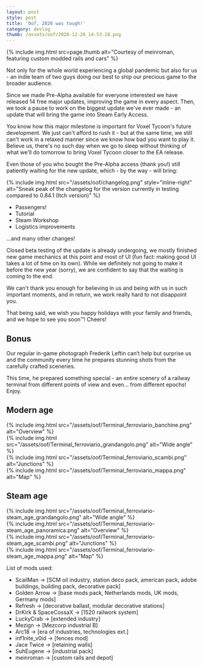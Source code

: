 ```yaml
---
layout: post
style: post
title: 'Oof, 2020 was tough!'
category: devlog
thumb: /assets/oof/2020-12-20_14-53-28.png
---
```


{% include img.html src=page.thumb alt="Courtesy of meinroman, featuring custom modded rails and cars" %}

Not only for the whole world experiencing a global pandemic but also for us - an indie team of two guys doing our best to ship our precious game to the broader audience.

Since we made Pre-Alpha available for everyone interested we have released 14 free major updates, improving the game in every aspect. Then, we took a pause to work on the biggest update we've ever made - an update that will bring the game into Steam Early Access.

You know how this major milestone is important for Voxel Tycoon's future development. We just can't afford to rush it - but at the same time, we still can't work in a relaxed manner since we know how bad you want to play it. Believe us, there's no such day when we go to sleep without thinking of what we'll do tomorrow to bring Voxel Tycoon closer to the EA release.


Even those of you who bought the Pre-Alpha access (thank you!) still patiently waiting for the new update, which - by the way - will bring:

{% include img.html src="/assets/oof/changelog.png" style="inline-right" alt="Sneak peak of the changelog for the version currently in testing compared to 0.84.1 (Itch version)" %}

* Passengers!
* Tutorial
* Steam Workshop
* Logistics improvements

...and many other changes!

Closed beta testing of the update is already undergoing, we mostly finished new game mechanics at this point and most of UI (fun fact: making good UI takes a lot of time on its own). While we definitely not going to make it before the new year (sorry), we are confident to say that the waiting is coming to the end.

We can't thank you enough for believing in us and being with us in such important moments, and in return, we work really hard to not disappoint you.

That being said, we wish you happy holidays with your family and friends, and we hope to see you soon™! Cheers!

## Bonus

Our regular in-game photograph Frederik Leftin can’t help but surprise us and the community every time he prepares stunning shots from the carefully crafted sceneries.

This time, he prepared something special - an entire scenery of a railway terminal from different points of view and even… from different epochs! Enjoy.

## Modern age

{% include img.html src="/assets/oof/Terminal_ferroviario_banchine.png" alt="Overview" %}
<br>
{% include img.html src="/assets/oof/Terminal_ferroviario_grandangolo.png" alt="Wide angle" %}
<br>
{% include img.html src="/assets/oof/Terminal_ferroviario_scambi.png" alt="Junctions" %}
<br>
{% include img.html src="/assets/oof/Terminal_ferroviario_mappa.png" alt="Map" %}

## Steam age

{% include img.html src="/assets/oof/Terminal_ferroviario-steam_age_grandangolo.png" alt="Wide angle" %}
<br>
{% include img.html src="/assets/oof/Terminal_ferroviario-steam_age_panoramica.png" alt="Overview" %}
<br>
{% include img.html src="/assets/oof/Terminal_ferroviario-steam_age_scambi.png" alt="Junctions" %}
<br>
{% include img.html src="/assets/oof/Terminal_ferroviario-steam_age_mappa.png" alt="Map" %}

List of mods used:

- ScailMan -> [SCM oil industry, station deco pack, american pack, adobe buildings, building pack, decorative pack]
- Golden Arrow -> [base mods pack, Netherlands mods, UK mods, Germany mods]
- Refresh -> [decorative ballast, modular decorative stations]
- DrKirk & SpaceCossaX -> [1520 railwork system]
- LuckyCrab -> [extended industry]
- Mezign -> [Mezcorp industrial B]
- Arc18 -> [era of industries, technologies ext.]
- inf1nite_v0id -> [fences mod]
- Jace Twice -> [retaining walls]
- SuhEugene -> [industrial pack]
- meinroman -> [custom rails and depot]